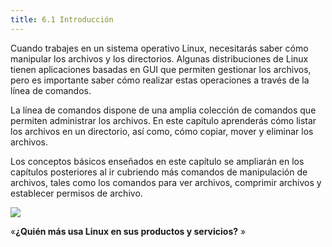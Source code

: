 ```yaml
---
title: 6.1 Introducción
---
```


Cuando trabajes en un sistema operativo Linux, necesitarás saber cómo manipular los archivos y los directorios. Algunas distribuciones de Linux tienen aplicaciones basadas en GUI que permiten gestionar los archivos, pero es importante saber cómo realizar estas operaciones a través de la línea de comandos.

La línea de comandos dispone de una amplia colección de comandos que permiten administrar los archivos. En este capítulo aprenderás cómo listar los archivos en un directorio, así como, cómo copiar, mover y eliminar los archivos.

Los conceptos básicos enseñados en este capítulo se ampliarán en los capítulos posteriores al ir cubriendo más comandos de manipulación de archivos, tales como los comandos para ver archivos, comprimir archivos y establecer permisos de archivo.

![](https://ndg-content-dev.s3.amazonaws.com/media/images/6-LPI-Graphics.png)

«**¿Quién más usa Linux en sus productos y servicios?** »
